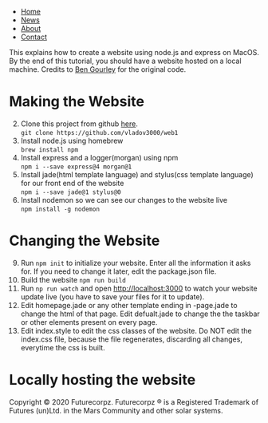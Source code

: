 *   [Home](/)
*   [News](#news)
*   [About](#about)
*   [Contact](#contact)

<div class="main-content">

This explains how to create a website using node.js and express on MacOS. By the end of this tutorial, you should have a website hosted on a local machine. Credits to [Ben Gourley](https://github.com/bengourley) for the original code.

# Making the Website

2.  Clone this project from github [here](https://github.com/vlad-the-EPIChacker/web1).  
    `git clone https://github.com/vladov3000/web1`
3.  Install node.js using homebrew  
    `brew install npm`
4.  Install express and a logger(morgan) using npm  
    `npm i --save express@4 morgan@1`
5.  Install jade(html template language) and stylus(css template language) for our front end of the website  
    `npm i --save jade@1 stylus@0`
6.  Install nodemon so we can see our changes to the website live  
    `npm install -g nodemon`

# Changing the Website

9.  Run `npm init` to initialize your website. Enter all the information it asks for. If you need to change it later, edit the package.json file.
10.  Build the website `npm run build`
11.  Run `np run watch` and open [http://localhost:3000](http://localhost:3000) to watch your website update live (you have to save your files for it to update).
12.  Edit homepage.jade or any other template ending in -page.jade to change the html of that page. Edit defualt.jade to change the the taskbar or other elements present on every page.
13.  Edit index.style to edit the css classes of the website. Do NOT edit the index.css file, because the file regenerates, discarding all changes, everytime the css is built.

# Locally hosting the website

</div>

<div class="footer">

Copyright © 2020 Futurecorpz. Futurecorpz ® is a Registered Trademark of Futures (un)Ltd. in the Mars Community and other solar systems.

</div>